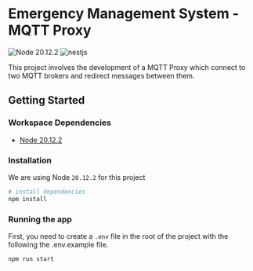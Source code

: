 # Emergency Management System - MQTT Proxy
![Node 20.12.2](https://shields.io/badge/Node-20.12.2-339933?logo=Node.js&logoColor=FFF&style=flat-square)
![nestjs](https://shields.io/badge/NestJS-E0234E?logo=NestJS&logoColor=FFF&style=flat-square)

This project involves the development of a MQTT Proxy which connect to two MQTT brokers and redirect messages between them.

## Getting Started
### Workspace Dependencies
- [Node 20.12.2](https://nodejs.org/)

### Installation
We are using Node `20.12.2` for this project

```bash
# install dependencies
npm install
```

### Running the app
First, you need to create a `.env` file in the root of the project with the following the .env.example file.

```bash
npm run start
```
